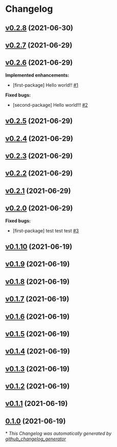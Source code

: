 # Changelog

## [v0.2.8](https://github.com/kpicaza/monorepo-test/tree/v0.2.8) (2021-06-30)

## [v0.2.7](https://github.com/kpicaza/monorepo-test/tree/v0.2.7) (2021-06-29)

## [v0.2.6](https://github.com/kpicaza/monorepo-test/tree/v0.2.6) (2021-06-29)

**Implemented enhancements:**

- \[first-package\] Hello world!! [\#1](https://github.com/kpicaza/monorepo-test/issues/1)

**Fixed bugs:**

- \[second-package\] Hello world!!! [\#2](https://github.com/kpicaza/monorepo-test/issues/2)

## [v0.2.5](https://github.com/kpicaza/monorepo-test/tree/v0.2.5) (2021-06-29)

## [v0.2.4](https://github.com/kpicaza/monorepo-test/tree/v0.2.4) (2021-06-29)

## [v0.2.3](https://github.com/kpicaza/monorepo-test/tree/v0.2.3) (2021-06-29)

## [v0.2.2](https://github.com/kpicaza/monorepo-test/tree/v0.2.2) (2021-06-29)

## [v0.2.1](https://github.com/kpicaza/monorepo-test/tree/v0.2.1) (2021-06-29)

## [v0.2.0](https://github.com/kpicaza/monorepo-test/tree/v0.2.0) (2021-06-29)

**Fixed bugs:**

- \[first-package\] test test test [\#3](https://github.com/kpicaza/monorepo-test/issues/3)

## [v0.1.10](https://github.com/kpicaza/monorepo-test/tree/v0.1.10) (2021-06-19)

## [v0.1.9](https://github.com/kpicaza/monorepo-test/tree/v0.1.9) (2021-06-19)

## [v0.1.8](https://github.com/kpicaza/monorepo-test/tree/v0.1.8) (2021-06-19)

## [v0.1.7](https://github.com/kpicaza/monorepo-test/tree/v0.1.7) (2021-06-19)

## [v0.1.6](https://github.com/kpicaza/monorepo-test/tree/v0.1.6) (2021-06-19)

## [v0.1.5](https://github.com/kpicaza/monorepo-test/tree/v0.1.5) (2021-06-19)

## [v0.1.4](https://github.com/kpicaza/monorepo-test/tree/v0.1.4) (2021-06-19)

## [v0.1.3](https://github.com/kpicaza/monorepo-test/tree/v0.1.3) (2021-06-19)

## [v0.1.2](https://github.com/kpicaza/monorepo-test/tree/v0.1.2) (2021-06-19)

## [v0.1.1](https://github.com/kpicaza/monorepo-test/tree/v0.1.1) (2021-06-19)

## [0.1.0](https://github.com/kpicaza/monorepo-test/tree/0.1.0) (2021-06-19)



\* *This Changelog was automatically generated by [github_changelog_generator](https://github.com/github-changelog-generator/github-changelog-generator)*

